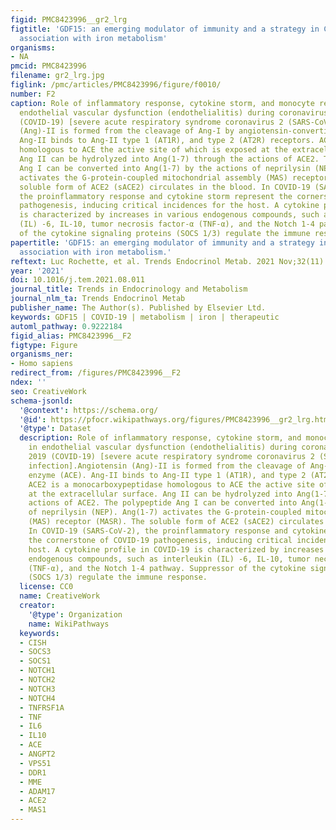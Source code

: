 ```yaml
---
figid: PMC8423996__gr2_lrg
figtitle: 'GDF15: an emerging modulator of immunity and a strategy in COVID-19 in
  association with iron metabolism'
organisms:
- NA
pmcid: PMC8423996
filename: gr2_lrg.jpg
figlink: /pmc/articles/PMC8423996/figure/f0010/
number: F2
caption: Role of inflammatory response, cytokine storm, and monocyte recruitment in
  endothelial vascular dysfunction (endothelialitis) during coronavirus disease 2019
  (COVID-19) [severe acute respiratory syndrome coronavirus 2 (SARS-CoV-2) infection].Angiotensin
  (Ang)-II is formed from the cleavage of Ang-I by angiotensin-converting enzyme (ACE).
  Ang-II binds to Ang-II type 1 (AT1R), and type 2 (AT2R) receptors. ACE2 is a monocarboxypeptidase
  homologous to ACE the active site of which is exposed at the extracellular surface.
  Ang II can be hydrolyzed into Ang(1-7) through the actions of ACE2. The polypeptide
  Ang I can be converted into Ang(1-7) by the actions of neprilysin (NEP). Ang(1-7)
  activates the G-protein-coupled mitochondrial assembly (MAS) receptor (MASR). The
  soluble form of ACE2 (sACE2) circulates in the blood. In COVID-19 (SARS-CoV-2),
  the proinflammatory response and cytokine storm represent the cornerstone of COVID-19
  pathogenesis, inducing critical incidences for the host. A cytokine profile in COVID-19
  is characterized by increases in various endogenous compounds, such as interleukin
  (IL) -6, IL-10, tumor necrosis factor-α (TNF-α), and the Notch 1-4 pathway. Suppressor
  of the cytokine signaling proteins (SOCS 1/3) regulate the immune response.
papertitle: 'GDF15: an emerging modulator of immunity and a strategy in COVID-19 in
  association with iron metabolism.'
reftext: Luc Rochette, et al. Trends Endocrinol Metab. 2021 Nov;32(11):875-889.
year: '2021'
doi: 10.1016/j.tem.2021.08.011
journal_title: Trends in Endocrinology and Metabolism
journal_nlm_ta: Trends Endocrinol Metab
publisher_name: The Author(s). Published by Elsevier Ltd.
keywords: GDF15 | COVID-19 | metabolism | iron | therapeutic
automl_pathway: 0.9222184
figid_alias: PMC8423996__F2
figtype: Figure
organisms_ner:
- Homo sapiens
redirect_from: /figures/PMC8423996__F2
ndex: ''
seo: CreativeWork
schema-jsonld:
  '@context': https://schema.org/
  '@id': https://pfocr.wikipathways.org/figures/PMC8423996__gr2_lrg.html
  '@type': Dataset
  description: Role of inflammatory response, cytokine storm, and monocyte recruitment
    in endothelial vascular dysfunction (endothelialitis) during coronavirus disease
    2019 (COVID-19) [severe acute respiratory syndrome coronavirus 2 (SARS-CoV-2)
    infection].Angiotensin (Ang)-II is formed from the cleavage of Ang-I by angiotensin-converting
    enzyme (ACE). Ang-II binds to Ang-II type 1 (AT1R), and type 2 (AT2R) receptors.
    ACE2 is a monocarboxypeptidase homologous to ACE the active site of which is exposed
    at the extracellular surface. Ang II can be hydrolyzed into Ang(1-7) through the
    actions of ACE2. The polypeptide Ang I can be converted into Ang(1-7) by the actions
    of neprilysin (NEP). Ang(1-7) activates the G-protein-coupled mitochondrial assembly
    (MAS) receptor (MASR). The soluble form of ACE2 (sACE2) circulates in the blood.
    In COVID-19 (SARS-CoV-2), the proinflammatory response and cytokine storm represent
    the cornerstone of COVID-19 pathogenesis, inducing critical incidences for the
    host. A cytokine profile in COVID-19 is characterized by increases in various
    endogenous compounds, such as interleukin (IL) -6, IL-10, tumor necrosis factor-α
    (TNF-α), and the Notch 1-4 pathway. Suppressor of the cytokine signaling proteins
    (SOCS 1/3) regulate the immune response.
  license: CC0
  name: CreativeWork
  creator:
    '@type': Organization
    name: WikiPathways
  keywords:
  - CISH
  - SOCS3
  - SOCS1
  - NOTCH1
  - NOTCH2
  - NOTCH3
  - NOTCH4
  - TNFRSF1A
  - TNF
  - IL6
  - IL10
  - ACE
  - ANGPT2
  - VPS51
  - DDR1
  - MME
  - ADAM17
  - ACE2
  - MAS1
---
```

